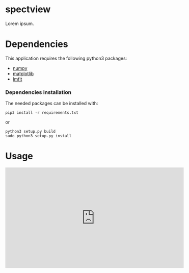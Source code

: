 # spectview
Lorem ipsum.

# Dependencies
This application requires the following python3 packages:
* [numpy](http://www.numpy.org/)
* [matplotlib](http://matplotlib.org/)
* [lmfit](https://github.com/newville/lmfit-py)
         
### Dependencies installation
The needed packages can be installed with:
```
pip3 install -r requirements.txt
```
or
```
python3 setup.py build
sudo python3 setup.py install
```

# Usage
<iframe width="560" height="315" src="https://www.youtube.com/embed/fOQVSqIYBw4" frameborder="0" allow="accelerometer; autoplay; encrypted-media; gyroscope; picture-in-picture" allowfullscreen></iframe>
